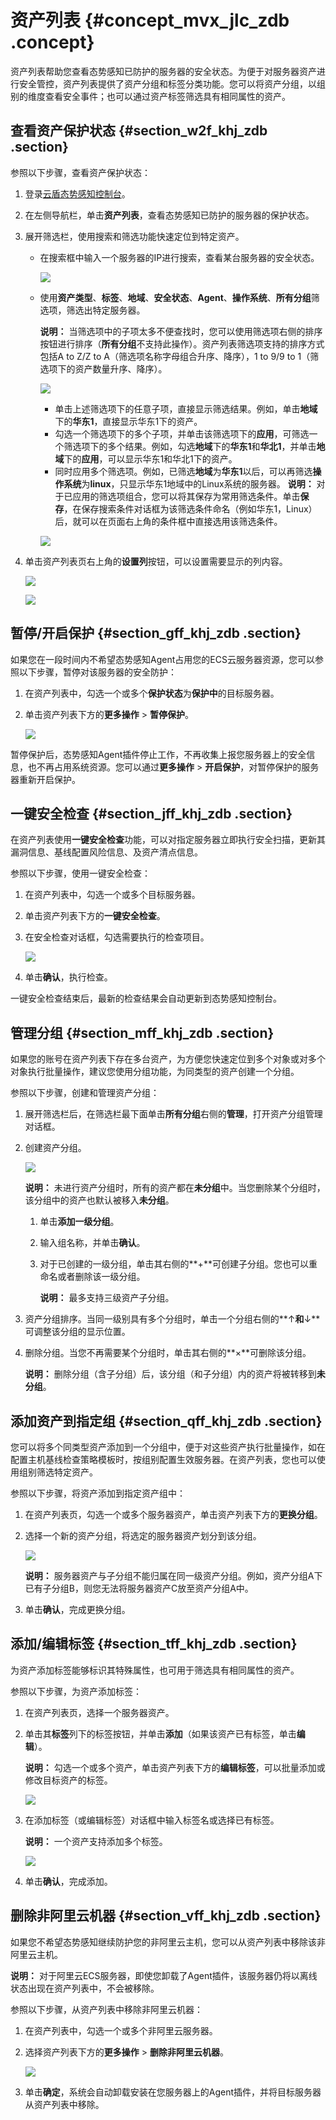 # 资产列表 {#concept_mvx_jlc_zdb .concept}

资产列表帮助您查看态势感知已防护的服务器的安全状态。为便于对服务器资产进行安全管控，资产列表提供了资产分组和标签分类功能。您可以将资产分组，以组别的维度查看安全事件；也可以通过资产标签筛选具有相同属性的资产。

## 查看资产保护状态 {#section_w2f_khj_zdb .section}

参照以下步骤，查看资产保护状态：

1.  登录[云盾态势感知控制台](https://yundun.console.aliyun.com/?p=sas)。
2.  在左侧导航栏，单击**资产列表**，查看态势感知已防护的服务器的保护状态。
3.  展开筛选栏，使用搜索和筛选功能快速定位到特定资产。
    -   在搜索框中输入一个服务器的IP进行搜索，查看某台服务器的安全状态。

        ![](http://static-aliyun-doc.oss-cn-hangzhou.aliyuncs.com/assets/img/13636/4854_zh-CN.png)

    -   使用**资产类型**、**标签**、**地域**、**安全状态**、**Agent**、**操作系统**、**所有分组**筛选项，筛选出特定服务器。

        **说明：** 当筛选项中的子项太多不便查找时，您可以使用筛选项右侧的排序按钮进行排序（**所有分组**不支持此操作）。资产列表筛选项支持的排序方式包括A to Z/Z to A（筛选项名称字母组合升序、降序），1 to 9/9 to 1（筛选项下的资产数量升序、降序）。

        ![](http://static-aliyun-doc.oss-cn-hangzhou.aliyuncs.com/assets/img/13636/4855_zh-CN.png)

        -   单击上述筛选项下的任意子项，直接显示筛选结果。例如，单击**地域**下的**华东1**，直接显示华东1下的资产。
        -   勾选一个筛选项下的多个子项，并单击该筛选项下的**应用**，可筛选一个筛选项下的多个结果。例如，勾选**地域**下的**华东1**和**华北1**，并单击**地域**下的**应用**，可以显示华东1和华北1下的资产。
        -   同时应用多个筛选项。例如，已筛选**地域**为**华东1**以后，可以再筛选**操作系统**为**linux**，只显示华东1地域中的Linux系统的服务器。
        **说明：** 对于已应用的筛选项组合，您可以将其保存为常用筛选条件。单击**保存**，在保存搜索条件对话框为该筛选条件命名（例如华东1，Linux）后，就可以在页面右上角的条件框中直接选用该筛选条件。

        ![](http://static-aliyun-doc.oss-cn-hangzhou.aliyuncs.com/assets/img/13636/4857_zh-CN.png)

4.  单击资产列表页右上角的**设置列**按钮，可以设置需要显示的列内容。

    ![](http://static-aliyun-doc.oss-cn-hangzhou.aliyuncs.com/assets/img/13636/4858_zh-CN.png)

    ![](http://static-aliyun-doc.oss-cn-hangzhou.aliyuncs.com/assets/img/13636/4859_zh-CN.png)


## 暂停/开启保护 {#section_gff_khj_zdb .section}

如果您在一段时间内不希望态势感知Agent占用您的ECS云服务器资源，您可以参照以下步骤，暂停对该服务器的安全防护：

1.  在资产列表中，勾选一个或多个**保护状态**为**保护中**的目标服务器。
2.  单击资产列表下方的**更多操作** \> **暂停保护**。

    ![](http://static-aliyun-doc.oss-cn-hangzhou.aliyuncs.com/assets/img/13636/4860_zh-CN.png)


暂停保护后，态势感知Agent插件停止工作，不再收集上报您服务器上的安全信息，也不再占用系统资源。您可以通过**更多操作** \> **开启保护**，对暂停保护的服务器重新开启保护。

## 一键安全检查 {#section_jff_khj_zdb .section}

在资产列表使用**一键安全检查**功能，可以对指定服务器立即执行安全扫描，更新其漏洞信息、基线配置风险信息、及资产清点信息。

参照以下步骤，使用一键安全检查：

1.  在资产列表中，勾选一个或多个目标服务器。
2.  单击资产列表下方的**一键安全检查**。
3.  在安全检查对话框，勾选需要执行的检查项目。

    ![](http://static-aliyun-doc.oss-cn-hangzhou.aliyuncs.com/assets/img/13636/4861_zh-CN.png)

4.  单击**确认**，执行检查。

一键安全检查结束后，最新的检查结果会自动更新到态势感知控制台。

## 管理分组 {#section_mff_khj_zdb .section}

如果您的账号在资产列表下存在多台资产，为方便您快速定位到多个对象或对多个对象执行批量操作，建议您使用分组功能，为同类型的资产创建一个分组。

参照以下步骤，创建和管理资产分组：

1.  展开筛选栏后，在筛选栏最下面单击**所有分组**右侧的**管理**，打开资产分组管理对话框。
2.  创建资产分组。

    ![](http://static-aliyun-doc.oss-cn-hangzhou.aliyuncs.com/assets/img/13636/6423_zh-CN.jpg)

    **说明：** 未进行资产分组时，所有的资产都在**未分组**中。当您删除某个分组时，该分组中的资产也默认被移入**未分组**。

    1.  单击**添加一级分组**。
    2.  输入组名称，并单击**确认**。
    3.  对于已创建的一级分组，单击其右侧的**+**可创建子分组。您也可以重命名或者删除该一级分组。

        **说明：** 最多支持三级资产子分组。

3.  资产分组排序。当同一级别具有多个分组时，单击一个分组右侧的**↑**和**↓**可调整该分组的显示位置。
4.  删除分组。当您不再需要某个分组时，单击其右侧的**×**可删除该分组。

    **说明：** 删除分组（含子分组）后，该分组（和子分组）内的资产将被转移到**未分组**。


## 添加资产到指定组 {#section_qff_khj_zdb .section}

您可以将多个同类型资产添加到一个分组中，便于对这些资产执行批量操作，如在配置主机基线检查策略模板时，按组别配置生效服务器。在资产列表，您也可以使用组别筛选特定资产。

参照以下步骤，将资产添加到指定资产组中：

1.  在资产列表页，勾选一个或多个服务器资产，单击资产列表下方的**更换分组**。
2.  选择一个新的资产分组，将选定的服务器资产划分到该分组。

    ![](http://static-aliyun-doc.oss-cn-hangzhou.aliyuncs.com/assets/img/13636/4863_zh-CN.png)

    **说明：** 服务器资产与子分组不能归属在同一级资产分组。例如，资产分组A下已有子分组B，则您无法将服务器资产C放至资产分组A中。

3.  单击**确认**，完成更换分组。

## 添加/编辑标签 {#section_tff_khj_zdb .section}

为资产添加标签能够标识其特殊属性，也可用于筛选具有相同属性的资产。

参照以下步骤，为资产添加标签：

1.  在资产列表页，选择一个服务器资产。
2.  单击其**标签**列下的标签按钮，并单击**添加**（如果该资产已有标签，单击**编辑**）。

    **说明：** 勾选一个或多个资产，单击资产列表下方的**编辑标签**，可以批量添加或修改目标资产的标签。

    ![](http://static-aliyun-doc.oss-cn-hangzhou.aliyuncs.com/assets/img/13636/6424_zh-CN.jpg)

3.  在添加标签（或编辑标签）对话框中输入标签名或选择已有标签。

    **说明：** 一个资产支持添加多个标签。

    ![](http://static-aliyun-doc.oss-cn-hangzhou.aliyuncs.com/assets/img/13636/6427_zh-CN.jpg)

4.  单击**确认**，完成添加。

## 删除非阿里云机器 {#section_vff_khj_zdb .section}

如果您不希望态势感知继续防护您的非阿里云主机，您可以从资产列表中移除该非阿里云主机。

**说明：** 对于阿里云ECS服务器，即使您卸载了Agent插件，该服务器仍将以离线状态出现在资产列表中，不会被移除。

参照以下步骤，从资产列表中移除非阿里云机器：

1.  在资产列表中，勾选一个或多个非阿里云服务器。
2.  选择资产列表下方的**更多操作** \> **删除非阿里云机器**。

    ![](http://static-aliyun-doc.oss-cn-hangzhou.aliyuncs.com/assets/img/13636/4864_zh-CN.png)

3.  单击**确定**，系统会自动卸载安装在您服务器上的Agent插件，并将目标服务器从资产列表中移除。


